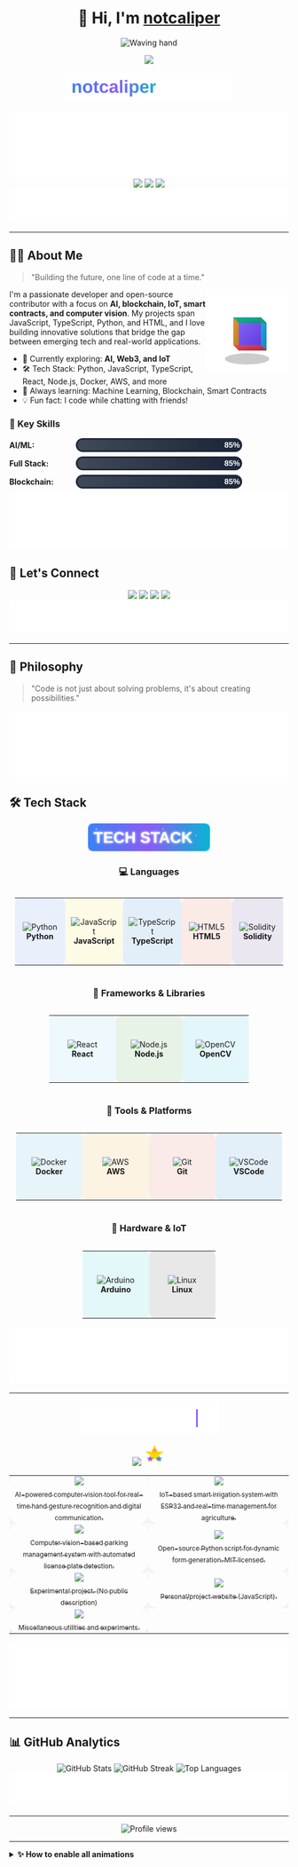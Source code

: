 # <div align="center">👋 Hi, I'm <a href="https://github.com/notcaliper">notcaliper</a></div>

<!-- Animated Waving Hand GIF in Intro -->
<p align="center">
  <img src="assets/wave-hand.gif" width="60" alt="Waving hand"/>
</p>

<!-- Gradient Animated Banner -->
<p align="center">
  <img src="https://readme-typing-svg.herokuapp.com?font=Fira+Code&size=32&duration=3000&pause=1000&color=F59E42,F43F5E,3B82F6&center=true&vCenter=true&random=false&width=800&lines=Hi%2C+I'm+notcaliper!;AI+%7C+Blockchain+%7C+IoT+%7C+Smart+Contracts+%7C+Computer+Vision+Enthusiast;Open+Source+%F0%9F%92%BB+%7C+Full+Stack+Developer"/>
</p>

<!-- Animated Gradient Text -->
<p align="center">
  <img src="assets/animated-gradient-text.svg" width="300" alt="notcaliper"/>
</p>

<!-- Multi-Wave Animation (Main Divider) -->
<img src="assets/multi-wave-animated.svg" width="100%" height="120px"/>

<div align="center">
  <a href="https://linkedin.com/in/notakshay"><img src="https://img.shields.io/badge/LinkedIn-0077B5?style=for-the-badge&logo=linkedin&logoColor=white" /></a>
  <a href="https://github.com/notcaliper"><img src="https://img.shields.io/badge/GitHub-100000?style=for-the-badge&logo=github&logoColor=white" /></a>
  <a href="https://notcaliper.me"><img src="https://img.shields.io/badge/Portfolio-FF5722?style=for-the-badge&logo=google-chrome&logoColor=white" /></a>
</div>

<img src="assets/wave-top-animated.svg" width="100%" height="60px"/>

---

## 🧑‍💻 About Me

> "Building the future, one line of code at a time."

<div align="center">
  <img src="assets/rotating-cube.svg" width="150" height="150" alt="Rotating Cube" align="right"/>
</div>

I'm a passionate developer and open-source contributor with a focus on **AI, blockchain, IoT, smart contracts, and computer vision**. My projects span JavaScript, TypeScript, Python, and HTML, and I love building innovative solutions that bridge the gap between emerging tech and real-world applications.

- 🔭 Currently exploring: **AI, Web3, and IoT**
- 🛠️ Tech Stack: Python, JavaScript, TypeScript, React, Node.js, Docker, AWS, and more
- 🌱 Always learning: Machine Learning, Blockchain, Smart Contracts
- 💡 Fun fact: I code while chatting with friends!

### 🌟 Key Skills

<div>
  <div style="display: flex; align-items: center; margin-bottom: 8px;">
    <span style="width: 120px; display: inline-block; font-weight: bold;">AI/ML:</span>
    <img src="assets/skill-bar-animated.svg" width="300" height="25" alt="AI/ML: 85%"/>
  </div>
  
  <div style="display: flex; align-items: center; margin-bottom: 8px;">
    <span style="width: 120px; display: inline-block; font-weight: bold;">Full Stack:</span>
    <img src="assets/skill-bar-animated.svg" width="300" height="25" alt="Full Stack: 85%"/>
  </div>
  
  <div style="display: flex; align-items: center; margin-bottom: 8px;">
    <span style="width: 120px; display: inline-block; font-weight: bold;">Blockchain:</span>
    <img src="assets/skill-bar-animated.svg" width="300" height="25" alt="Blockchain: 85%"/>
  </div>
</div>

<!-- Blob Divider for Variety -->
<img src="assets/blob-divider-animated.svg" width="100%" height="100px"/>

## 🤝 Let's Connect

<div align="center">
  <a href="mailto:notcaliper@gmail.com"><img src="https://img.shields.io/badge/Email-D14836?style=for-the-badge&logo=gmail&logoColor=white" /></a>
  <a href="https://twitter.com/notcaliper"><img src="https://img.shields.io/badge/Twitter-1DA1F2?style=for-the-badge&logo=twitter&logoColor=white" /></a>
  <a href="https://linkedin.com/in/notakshay"><img src="https://img.shields.io/badge/LinkedIn-0077B5?style=for-the-badge&logo=linkedin&logoColor=white" /></a>
  <a href="https://notcaliper.me"><img src="https://img.shields.io/badge/Portfolio-FF5722?style=for-the-badge&logo=google-chrome&logoColor=white" /></a>
</div>

<img src="assets/wave-top-animated.svg" width="100%" height="60px"/>

---

## 🌈 Philosophy

> "Code is not just about solving problems, it's about creating possibilities."

<img src="assets/multi-wave-animated.svg" width="100%" height="120px"/>

## 🛠️ Tech Stack

<p align="center">
  <img src="assets/tech-stack-title.svg" width="220" alt="Tech Stack"/>
</p>

<div align="center">
  <!-- Languages -->
  <h3>💻 Languages</h3>
  <div style="display: inline-block; margin: 0 10px;">
    <table>
      <tr>
        <td align="center" width="100" height="100" style="background: rgba(59, 130, 246, 0.1); border-radius: 10px; padding: 10px;">
          <img src="https://skillicons.dev/icons?i=python" width="48" height="48" alt="Python" />
          <br />
          <span style="font-size: 14px;"><b>Python</b></span>
        </td>
        <td align="center" width="100" height="100" style="background: rgba(247, 223, 30, 0.1); border-radius: 10px; padding: 10px;">
          <img src="https://skillicons.dev/icons?i=js" width="48" height="48" alt="JavaScript" />
          <br />
          <span style="font-size: 14px;"><b>JavaScript</b></span>
        </td>
        <td align="center" width="100" height="100" style="background: rgba(0, 122, 204, 0.1); border-radius: 10px; padding: 10px;">
          <img src="https://skillicons.dev/icons?i=ts" width="48" height="48" alt="TypeScript" />
          <br />
          <span style="font-size: 14px;"><b>TypeScript</b></span>
        </td>
        <td align="center" width="100" height="100" style="background: rgba(227, 79, 38, 0.1); border-radius: 10px; padding: 10px;">
          <img src="https://skillicons.dev/icons?i=html" width="48" height="48" alt="HTML5" />
          <br />
          <span style="font-size: 14px;"><b>HTML5</b></span>
        </td>
        <td align="center" width="100" height="100" style="background: rgba(67, 43, 140, 0.1); border-radius: 10px; padding: 10px;">
          <img src="https://skillicons.dev/icons?i=solidity" width="48" height="48" alt="Solidity" />
          <br />
          <span style="font-size: 14px;"><b>Solidity</b></span>
        </td>
      </tr>
    </table>
  </div>

  <!-- Frameworks & Libraries -->
  <h3>🧩 Frameworks & Libraries</h3>
  <div style="display: inline-block; margin: 0 10px;">
    <table>
      <tr>
        <td align="center" width="100" height="100" style="background: rgba(97, 218, 251, 0.1); border-radius: 10px; padding: 10px;">
          <img src="https://skillicons.dev/icons?i=react" width="48" height="48" alt="React" />
          <br />
          <span style="font-size: 14px;"><b>React</b></span>
        </td>
        <td align="center" width="100" height="100" style="background: rgba(51, 153, 51, 0.1); border-radius: 10px; padding: 10px;">
          <img src="https://skillicons.dev/icons?i=nodejs" width="48" height="48" alt="Node.js" />
          <br />
          <span style="font-size: 14px;"><b>Node.js</b></span>
        </td>
        <td align="center" width="100" height="100" style="background: rgba(6, 182, 212, 0.1); border-radius: 10px; padding: 10px;">
          <img src="https://skillicons.dev/icons?i=opencv" width="48" height="48" alt="OpenCV" />
          <br />
          <span style="font-size: 14px;"><b>OpenCV</b></span>
        </td>
      </tr>
    </table>
  </div>

  <!-- Tools & Platforms -->
  <h3>🔧 Tools & Platforms</h3>
  <div style="display: inline-block; margin: 0 10px;">
    <table>
      <tr>
        <td align="center" width="100" height="100" style="background: rgba(44, 165, 224, 0.1); border-radius: 10px; padding: 10px;">
          <img src="https://skillicons.dev/icons?i=docker" width="48" height="48" alt="Docker" />
          <br />
          <span style="font-size: 14px;"><b>Docker</b></span>
        </td>
        <td align="center" width="100" height="100" style="background: rgba(255, 153, 0, 0.1); border-radius: 10px; padding: 10px;">
          <img src="https://skillicons.dev/icons?i=aws" width="48" height="48" alt="AWS" />
          <br />
          <span style="font-size: 14px;"><b>AWS</b></span>
        </td>
        <td align="center" width="100" height="100" style="background: rgba(228, 76, 48, 0.1); border-radius: 10px; padding: 10px;">
          <img src="https://skillicons.dev/icons?i=git" width="48" height="48" alt="Git" />
          <br />
          <span style="font-size: 14px;"><b>Git</b></span>
        </td>
        <td align="center" width="100" height="100" style="background: rgba(0, 120, 212, 0.1); border-radius: 10px; padding: 10px;">
          <img src="https://skillicons.dev/icons?i=vscode" width="48" height="48" alt="VSCode" />
          <br />
          <span style="font-size: 14px;"><b>VSCode</b></span>
        </td>
      </tr>
    </table>
  </div>

  <!-- Hardware & IoT -->
  <h3>🤖 Hardware & IoT</h3>
  <div style="display: inline-block; margin: 0 10px;">
    <table>
      <tr>
        <td align="center" width="100" height="100" style="background: rgba(0, 200, 200, 0.1); border-radius: 10px; padding: 10px;">
          <img src="https://skillicons.dev/icons?i=arduino" width="48" height="48" alt="Arduino" />
          <br />
          <span style="font-size: 14px;"><b>Arduino</b></span>
        </td>
        <td align="center" width="100" height="100" style="background: rgba(51, 51, 51, 0.1); border-radius: 10px; padding: 10px;">
          <img src="https://skillicons.dev/icons?i=linux" width="48" height="48" alt="Linux" />
          <br />
          <span style="font-size: 14px;"><b>Linux</b></span>
        </td>
      </tr>
    </table>
  </div>
</div>

<img src="assets/blob-divider-animated.svg" width="100%" height="100px"/>

---

<!-- Typing Animation for Section Header -->
<p align="center">
  <img src="assets/typing-animation.svg" width="250" height="60" alt="My Projects"/>
</p>

<div align="center">
  <img src="https://img.shields.io/badge/Pinned%20Projects-F59E42?style=for-the-badge&logo=pinboard&logoColor=white"/>
  <img src="assets/animated-sparkle.svg" width="40" alt="Sparkle animation"/>
</div>

<div align="center">

<table class="project-cards">
  <tr>
    <td align="center" width="320px" class="project-card" style="border-radius: 16px; box-shadow: 0 4px 15px rgba(0,0,0,0.1); transition: transform 0.3s, box-shadow 0.3s; overflow: hidden;">
      <a href="https://github.com/notcaliper/HandGaze">
        <img src="https://img.shields.io/badge/HandGaze-vision-blue?style=for-the-badge&logo=opencv&logoColor=white"/><br/>
        <sub>AI-powered computer vision tool for real-time hand gesture recognition and digital communication.</sub>
      </a>
    </td>
    <td align="center" width="320px" class="project-card" style="border-radius: 16px; box-shadow: 0 4px 15px rgba(0,0,0,0.1); transition: transform 0.3s, box-shadow 0.3s; overflow: hidden;">
      <a href="https://github.com/notcaliper/ASEP-AIDS">
        <img src="https://img.shields.io/badge/ASEP--AIDS-iot-green?style=for-the-badge&logo=arduino&logoColor=white"/><br/>
        <sub>IoT-based smart irrigation system with ESP32 and real-time management for agriculture.</sub>
      </a>
    </td>
  </tr>
  <tr>
    <td align="center" width="320px" class="project-card" style="border-radius: 16px; box-shadow: 0 4px 15px rgba(0,0,0,0.1); transition: transform 0.3s, box-shadow 0.3s; overflow: hidden;">
      <a href="https://github.com/notcaliper/python-parking">
        <img src="https://img.shields.io/badge/python--parking-cv-yellow?style=for-the-badge&logo=python&logoColor=white"/><br/>
        <sub>Computer vision-based parking management system with automated license plate detection.</sub>
      </a>
    </td>
    <td align="center" width="320px" class="project-card" style="border-radius: 16px; box-shadow: 0 4px 15px rgba(0,0,0,0.1); transition: transform 0.3s, box-shadow 0.3s; overflow: hidden;">
      <a href="https://github.com/notcaliper/Form-Generate-script">
        <img src="https://img.shields.io/badge/Form--Generate--script-python-blueviolet?style=for-the-badge&logo=python&logoColor=white"/><br/>
        <sub>Open-source Python script for dynamic form generation. MIT licensed.</sub>
      </a>
    </td>
  </tr>
  <tr>
    <td align="center" width="320px" class="project-card" style="border-radius: 16px; box-shadow: 0 4px 15px rgba(0,0,0,0.1); transition: transform 0.3s, box-shadow 0.3s; overflow: hidden;">
      <a href="https://github.com/notcaliper/YoLED">
        <img src="https://img.shields.io/badge/YoLED-experimental-lightgrey?style=for-the-badge&logo=raspberrypi&logoColor=white"/><br/>
        <sub>Experimental project. (No public description)</sub>
      </a>
    </td>
    <td align="center" width="320px" class="project-card" style="border-radius: 16px; box-shadow: 0 4px 15px rgba(0,0,0,0.1); transition: transform 0.3s, box-shadow 0.3s; overflow: hidden;">
      <a href="https://github.com/notcaliper/notcaliper.github.io">
        <img src="https://img.shields.io/badge/notcaliper.github.io-website-9cf?style=for-the-badge&logo=vercel&logoColor=white"/><br/>
        <sub>Personal/project website (JavaScript).</sub>
      </a>
    </td>
  </tr>
  <tr>
    <td align="center" width="320px" class="project-card" style="border-radius: 16px; box-shadow: 0 4px 15px rgba(0,0,0,0.1); transition: transform 0.3s, box-shadow 0.3s; overflow: hidden;">
      <a href="https://github.com/notcaliper/notcaliper">
        <img src="https://img.shields.io/badge/notcaliper-utils-informational?style=for-the-badge&logo=github&logoColor=white"/><br/>
        <sub>Miscellaneous utilities and experiments.</sub>
      </a>
    </td>
    <td></td>
  </tr>
</table>

</div>

<img src="assets/multi-wave-animated.svg" width="100%" height="120px"/>

---

## 📊 GitHub Analytics

<div align="center">
  <img src="https://github-readme-stats.vercel.app/api?username=notcaliper&show_icons=true&theme=tokyonight&hide_border=true&count_private=true" height="150" alt="GitHub Stats"/>
  <img src="https://github-readme-streak-stats.herokuapp.com/?user=notcaliper&theme=tokyonight&hide_border=true" height="150" alt="GitHub Streak"/>
  <img src="https://github-readme-stats.vercel.app/api/top-langs/?username=notcaliper&layout=compact&theme=tokyonight&hide_border=true" alt="Top Languages"/>
</div>

<img src="assets/wave-bottom-animated.svg" width="100%" height="60px"/>

---

<div align="center">
  <img src="https://komarev.com/ghpvc/?username=notcaliper&style=for-the-badge&color=blue" alt="Profile views"/>
</div>

---

<!-- Instructions for enabling animations -->

<details>
<summary><b>✨ How to enable all animations</b></summary>

<p>For the full animated experience, make sure you have the following files in your <code>assets</code> folder:</p>

<ul>
  <li><code>wave-hand.gif</code> - Animated waving hand</li>
  <li><code>wave-top-animated.svg</code> - Top wave divider</li>
  <li><code>wave-bottom-animated.svg</code> - Bottom wave divider</li>
  <li><code>multi-wave-animated.svg</code> - Multi-layered wave animation</li>
  <li><code>blob-divider-animated.svg</code> - Morphing blob divider</li>
  <li><code>animated-gradient-text.svg</code> - Gradient animated text</li>
  <li><code>animated-sparkle.svg</code> - Sparkle animation</li>
  <li><code>tech-stack-title.svg</code> - Animated tech stack title</li>
  <li><code>skill-bar-animated.svg</code> - Animated skill progress bars</li>
  <li><code>rotating-cube.svg</code> - 3D rotating cube animation</li>
  <li><code>typing-animation.svg</code> - Typing effect animation</li>
</ul>

<p>All SVG files have been created and are part of this repository. Just use them as shown in the README.</p>
</details>

<style>
  .project-card:hover {
    transform: translateY(-5px);
    box-shadow: 0 10px 25px rgba(0,0,0,0.2);
  }
</style>


